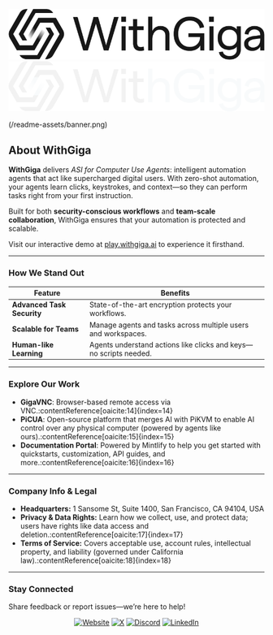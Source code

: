 ![WithGiga Light](/readme-assets/withgiga-black.png#gh-light-mode-only)
![WithGiga Dark](/readme-assets/withgiga-white.png#gh-dark-mode-only)

(/readme-assets/banner.png)

## About WithGiga

**WithGiga** delivers *ASI for Computer Use Agents*: intelligent automation agents that act like supercharged digital users. With zero-shot automation, your agents learn clicks, keystrokes, and context—so they can perform tasks right from your first instruction.

Built for both **security-conscious workflows** and **team-scale collaboration**, WithGiga ensures that your automation is protected and scalable.

Visit our interactive demo at [play.withgiga.ai](https://play.withgiga.ai) to experience it firsthand.

---

### How We Stand Out

| Feature                  | Benefits                                                       |
|--------------------------|----------------------------------------------------------------|
| **Advanced Task Security** | State-of-the-art encryption protects your workflows.           |
| **Scalable for Teams**     | Manage agents and tasks across multiple users and workspaces.   |
| **Human-like Learning**    | Agents understand actions like clicks and keys—no scripts needed. |

---

### Explore Our Work

- **GigaVNC**: Browser-based remote access via VNC.:contentReference[oaicite:14]{index=14}  
- **PiCUA**: Open-source platform that merges AI with PiKVM to enable AI control over any physical computer (powered by agents like ours).:contentReference[oaicite:15]{index=15}  
- **Documentation Portal**: Powered by Mintlify to help you get started with quickstarts, customization, API guides, and more.:contentReference[oaicite:16]{index=16}

---

### Company Info & Legal

- **Headquarters:** 1 Sansome St, Suite 1400, San Francisco, CA 94104, USA  
- **Privacy & Data Rights:** Learn how we collect, use, and protect data; users have rights like data access and deletion.:contentReference[oaicite:17]{index=17}  
- **Terms of Service:** Covers acceptable use, account rules, intellectual property, and liability (governed under California law).:contentReference[oaicite:18]{index=18}

---

### Stay Connected

Share feedback or report issues—we’re here to help!

<div align="center">
<a href="https://withgiga.ai" target="_blank">
<img src="https://img.shields.io/badge/website-%2300acee.svg?color=143D52&style=for-the-badge&logo=google-chrome&logoColor=white" alt="Website" /></a>
<a href="https://x.com/withgiga" target="_blank">
<img src="https://img.shields.io/badge/X (Twitter)-%2300acee.svg?color=000000&style=for-the-badge&logo=x&logoColor=white" alt="X" /></a>
<a href="https://discord.gg/withgiga" target="_blank">
<img src="https://img.shields.io/badge/Discord-%2300acee.svg?color=143D52&style=for-the-badge&logo=discord&logoColor=white" alt="Discord" /></a>
<a href="https://www.linkedin.com/company/withgiga" target="_blank">
<img src="https://img.shields.io/badge/LinkedIn-%2300acee.svg?color=000000&style=for-the-badge&logo=linkedin&logoColor=white" alt="LinkedIn" /></a>
</div>
